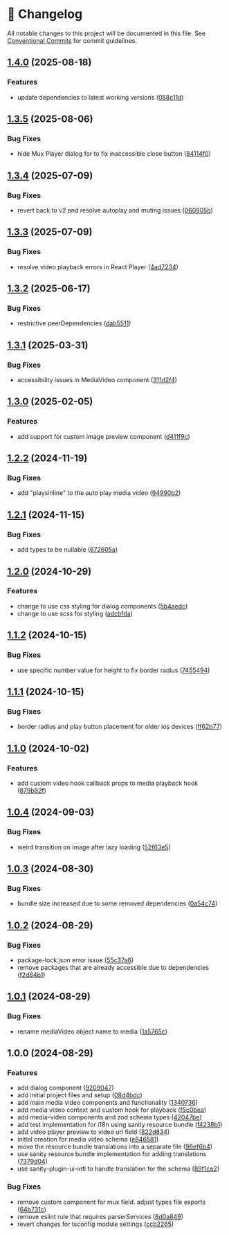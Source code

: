 <!-- markdownlint-disable --><!-- textlint-disable -->

# 📓 Changelog

All notable changes to this project will be documented in this file. See
[Conventional Commits](https://conventionalcommits.org) for commit guidelines.

## [1.4.0](https://github.com/evelan-de/sanity-plugin-media-video/compare/v1.3.5...v1.4.0) (2025-08-18)

### Features

- update dependencies to latest working versions ([058c11d](https://github.com/evelan-de/sanity-plugin-media-video/commit/058c11d64454864801b3b908f8d5c03a1df369d9))

## [1.3.5](https://github.com/evelan-de/sanity-plugin-media-video/compare/v1.3.4...v1.3.5) (2025-08-06)

### Bug Fixes

- hide Mux Player dialog for to fix inaccessible close button ([84114f0](https://github.com/evelan-de/sanity-plugin-media-video/commit/84114f0de2992ce03eb90229db795c3c856dc3f3))

## [1.3.4](https://github.com/evelan-de/sanity-plugin-media-video/compare/v1.3.3...v1.3.4) (2025-07-09)

### Bug Fixes

- revert back to v2 and resolve autoplay and muting issues ([060905b](https://github.com/evelan-de/sanity-plugin-media-video/commit/060905ba34854a407e00476b3862e10a1303dc1d))

## [1.3.3](https://github.com/evelan-de/sanity-plugin-media-video/compare/v1.3.2...v1.3.3) (2025-07-09)

### Bug Fixes

- resolve video playback errors in React Player ([4ad7234](https://github.com/evelan-de/sanity-plugin-media-video/commit/4ad7234be29052bb1ab163ff2d4e5087f51eb2a8))

## [1.3.2](https://github.com/evelan-de/sanity-plugin-media-video/compare/v1.3.1...v1.3.2) (2025-06-17)

### Bug Fixes

- restrictive peerDependencies ([dab5511](https://github.com/evelan-de/sanity-plugin-media-video/commit/dab55116897a74837e8c7891a9716bab11afdfe2))

## [1.3.1](https://github.com/evelan-de/sanity-plugin-media-video/compare/v1.3.0...v1.3.1) (2025-03-31)

### Bug Fixes

- accessibility issues in MediaVideo component ([311d2f4](https://github.com/evelan-de/sanity-plugin-media-video/commit/311d2f40bebb433d375eff733b05142470c8646c))

## [1.3.0](https://github.com/evelan-de/sanity-plugin-media-video/compare/v1.2.2...v1.3.0) (2025-02-05)

### Features

- add support for custom image preview component ([d411f9c](https://github.com/evelan-de/sanity-plugin-media-video/commit/d411f9c576ad3aacedfa088bdaa5b37a490e1ef0))

## [1.2.2](https://github.com/evelan-de/sanity-plugin-media-video/compare/v1.2.1...v1.2.2) (2024-11-19)

### Bug Fixes

- add "playsinline" to the auto play media video ([94990b2](https://github.com/evelan-de/sanity-plugin-media-video/commit/94990b21c21e51af84e6baed9a46f14cce4f0f61))

## [1.2.1](https://github.com/evelan-de/sanity-plugin-media-video/compare/v1.2.0...v1.2.1) (2024-11-15)

### Bug Fixes

- add types to be nullable ([672605a](https://github.com/evelan-de/sanity-plugin-media-video/commit/672605a660dfa7bc64fb3c6d8f19b3e0056a44fa))

## [1.2.0](https://github.com/evelan-de/sanity-plugin-media-video/compare/v1.1.2...v1.2.0) (2024-10-29)

### Features

- change to use css styling for dialog components ([5b4aedc](https://github.com/evelan-de/sanity-plugin-media-video/commit/5b4aedc67180122dedceb5d685526bf5711c9ca7))
- change to use scss for styling ([adcbfda](https://github.com/evelan-de/sanity-plugin-media-video/commit/adcbfdac84aa6f911f75e41b14eddf08594d2d0f))

## [1.1.2](https://github.com/evelan-de/sanity-plugin-media-video/compare/v1.1.1...v1.1.2) (2024-10-15)

### Bug Fixes

- use specific number value for height to fix border radius ([7455494](https://github.com/evelan-de/sanity-plugin-media-video/commit/7455494052b74ddf8a0dcb4cd7e5e6df0e6ba3a2))

## [1.1.1](https://github.com/evelan-de/sanity-plugin-media-video/compare/v1.1.0...v1.1.1) (2024-10-15)

### Bug Fixes

- border radius and play button placement for older ios devices ([ff62b77](https://github.com/evelan-de/sanity-plugin-media-video/commit/ff62b77b96f5c72c37ef5b6b3cb71d890dbf6836))

## [1.1.0](https://github.com/evelan-de/sanity-plugin-media-video/compare/v1.0.4...v1.1.0) (2024-10-02)

### Features

- add custom video hook callback props to media playback hook ([879b82f](https://github.com/evelan-de/sanity-plugin-media-video/commit/879b82fc717ec28d3b488e0b046015b485fc9329))

## [1.0.4](https://github.com/evelan-de/sanity-plugin-media-video/compare/v1.0.3...v1.0.4) (2024-09-03)

### Bug Fixes

- weird transition on image after lazy loading ([52f63e5](https://github.com/evelan-de/sanity-plugin-media-video/commit/52f63e5b57d3049636ce1a27550e6924085fb427))

## [1.0.3](https://github.com/evelan-de/sanity-plugin-media-video/compare/v1.0.2...v1.0.3) (2024-08-30)

### Bug Fixes

- bundle size increased due to some removed dependencies ([0a54c74](https://github.com/evelan-de/sanity-plugin-media-video/commit/0a54c748e9afd3aba5685e9ae25d4922e0a42fef))

## [1.0.2](https://github.com/evelan-de/sanity-plugin-media-video/compare/v1.0.1...v1.0.2) (2024-08-29)

### Bug Fixes

- package-lock.json error issue ([55c37a6](https://github.com/evelan-de/sanity-plugin-media-video/commit/55c37a645a8d939ebae1fc5357889bf41b2b44a1))
- remove packages that are already accessible due to dependencies ([f2d84b1](https://github.com/evelan-de/sanity-plugin-media-video/commit/f2d84b1a0eedc8d426df3c6557d926a7a7d90739))

## [1.0.1](https://github.com/evelan-de/sanity-plugin-media-video/compare/v1.0.0...v1.0.1) (2024-08-29)

### Bug Fixes

- rename mediaVideo object name to media ([1a5765c](https://github.com/evelan-de/sanity-plugin-media-video/commit/1a5765c003b2f1504c38dc6be63e5fbbfb5cae08))

## 1.0.0 (2024-08-29)

### Features

- add dialog component ([9209047](https://github.com/evelan-de/sanity-plugin-media-video/commit/9209047b328c93e10dfbf7f78a9033b97968cb25))
- add initial project files and setup ([08d4bdc](https://github.com/evelan-de/sanity-plugin-media-video/commit/08d4bdcb5c396dcd77e1414331be267f2d23e8b7))
- add main media video components and functionality ([1340736](https://github.com/evelan-de/sanity-plugin-media-video/commit/1340736b5070ecd2921d7330feab85f78e8127ba))
- add media video context and custom hook for playback ([f5c0bea](https://github.com/evelan-de/sanity-plugin-media-video/commit/f5c0beab93c18d3a66cb0a4313cbe89920f9f762))
- add media-video components and zod schema types ([42047be](https://github.com/evelan-de/sanity-plugin-media-video/commit/42047be9a8eba89415a078ca37649b9a8033ec32))
- add test implementation for i18n using sanity resource bundle ([f4238b1](https://github.com/evelan-de/sanity-plugin-media-video/commit/f4238b12050df08fd6fa1dd4ab8c0986214a2c5c))
- add video player preview to video url field ([822d834](https://github.com/evelan-de/sanity-plugin-media-video/commit/822d83409d86e5b6b1f520b8e141080119a8ff23))
- initial creation for media video schema ([e846581](https://github.com/evelan-de/sanity-plugin-media-video/commit/e846581188e38a5ffc48c5abc78335f4ee862bf2))
- move the resource bundle translations into a separate file ([96ef6b4](https://github.com/evelan-de/sanity-plugin-media-video/commit/96ef6b46056a09934d91af0762de0d08c04c5b17))
- use sanity resource bundle implementation for adding translations ([7379d04](https://github.com/evelan-de/sanity-plugin-media-video/commit/7379d0492c6690247d2b348f573cfc98660284e4))
- use sanity-plugin-ui-intl to handle translation for the schema ([89f1ce2](https://github.com/evelan-de/sanity-plugin-media-video/commit/89f1ce2a166ab86c44f860b584c0e7bfa840e07d))

### Bug Fixes

- remove custom component for mux field. adjust types file exports ([64b731c](https://github.com/evelan-de/sanity-plugin-media-video/commit/64b731c9db17eacacca0e54dedcfcd4840333250))
- remove eslint rule that requires parserServices ([8d0a849](https://github.com/evelan-de/sanity-plugin-media-video/commit/8d0a84966e88670cae56578283b38089b08f3f88))
- revert changes for tsconfig module settings ([ccb2265](https://github.com/evelan-de/sanity-plugin-media-video/commit/ccb2265cb3c1a7e28ea630417cbf4834b75b4c9f))
